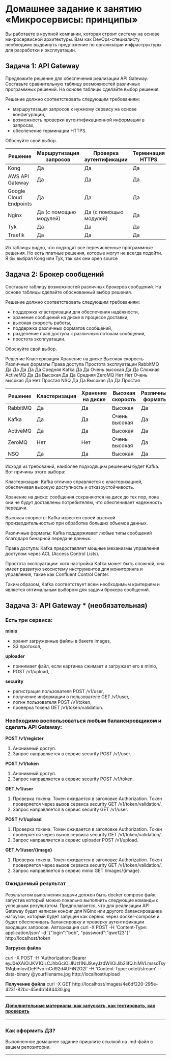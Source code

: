 
# Домашнее задание к занятию «Микросервисы: принципы»

Вы работаете в крупной компании, которая строит систему на основе микросервисной архитектуры.
Вам как DevOps-специалисту необходимо выдвинуть предложение по организации инфраструктуры для разработки и эксплуатации.

## Задача 1: API Gateway 

Предложите решение для обеспечения реализации API Gateway. Составьте сравнительную таблицу возможностей различных программных решений. На основе таблицы сделайте выбор решения.

Решение должно соответствовать следующим требованиям:
- маршрутизация запросов к нужному сервису на основе конфигурации,
- возможность проверки аутентификационной информации в запросах,
- обеспечение терминации HTTPS.

Обоснуйте свой выбор.



| Решение | Маршрутизация запросов | Проверка аутентификации | Терминация HTTPS |
| ------------- | ------------- | ------------- | ------------- |
| Kong | Да | Да | Да |
| AWS API Gateway | Да | Да | Да |
| Google Cloud Endpoints | Да | Да | Да |
| Nginx | Да (с помощью модулей) | Да (с помощью модулей) | Да |
| Tyk | Да | Да | Да |
| Traefik | Да | Да | Да |

Из таблицы видно, что подходят все перечисленные программные решения. Но есть платные решения, которые могут не всегда подойти. 
Я бы выбрал Kong или Tyk, так как они open source



## Задача 2: Брокер сообщений

Составьте таблицу возможностей различных брокеров сообщений. На основе таблицы сделайте обоснованный выбор решения.

Решение должно соответствовать следующим требованиям:
- поддержка кластеризации для обеспечения надёжности,
- хранение сообщений на диске в процессе доставки,
- высокая скорость работы,
- поддержка различных форматов сообщений,
- разделение прав доступа к различным потокам сообщений,
- простота эксплуатации.

Обоснуйте свой выбор.

Решение	Кластеризация	Хранение на диске	Высокая скорость	Различные форматы	Права доступа	Простота эксплуатации
RabbitMQ	Да	Да	Да	Да	Да	Средняя
Kafka	Да	Да	Очень высокая	Да	Да	Сложная
ActiveMQ	Да	Да	Высокая	Да	Да	Средняя
ZeroMQ	Нет	Нет	Очень высокая	Да	Нет	Простая
NSQ	Да	Да	Высокая	Да	Да	Простая

| Решение | Кластеризация | Хранение на диске | Высокая скорость | Различные форматы | Права доступа | Простота эксплуатации |
| ------------- | ------------- | ------------- | ------------- | ------------- | ------------- | ------------- |
| RabbitMQ | Да | Да | Высокая | Да | Да | Средняя |
| Kafka | Да | Да | Очень высокая | Да | Да | Сложная |
| ActiveMQ | Да | Да | Высокая | Да | Да | Средняя |
| ZeroMQ | Нет | Нет | Очень высокая | Да | Нет | Простая|
| NSQ | Да | Да | Высокая | Да | Да | Простая |


Исходя из требований, наиболее подходящим решением будет Kafka. Вот причины этого выбора:

Кластеризация: Kafka отлично справляется с кластеризацией, обеспечивая высокую доступность и отказоустойчивость.

Хранение на диске: сообщения сохраняются на диск до тех пор, пока они не будут доставлены потребителям, что обеспечивает надежность передачи.

Высокая скорость: Kafka известен своей высокой производительностью при обработке больших объемов данных.

Различные форматы: Kafka поддерживает любые типы сообщений благодаря бинарной передаче данных.

Права доступа: Kafka предоставляет мощные механизмы управления доступом через ACL (Access Control Lists).

Простота эксплуатации: хотя настройка Kafka может быть сложной, она имеет развитую экосистему инструментов для мониторинга и управления, такие как Confluent Control Center.

Таким образом, Kafka соответствует всем необходимым критериям и является оптимальным выбором для задачи брокера сообщений.



## Задача 3: API Gateway * (необязательная)

### Есть три сервиса:

**minio**
- хранит загруженные файлы в бакете images,
- S3 протокол,

**uploader**
- принимает файл, если картинка сжимает и загружает его в minio,
- POST /v1/upload,

**security**
- регистрация пользователя POST /v1/user,
- получение информации о пользователе GET /v1/user,
- логин пользователя POST /v1/token,
- проверка токена GET /v1/token/validation.

### Необходимо воспользоваться любым балансировщиком и сделать API Gateway:

**POST /v1/register**
1. Анонимный доступ.
2. Запрос направляется в сервис security POST /v1/user.

**POST /v1/token**
1. Анонимный доступ.
2. Запрос направляется в сервис security POST /v1/token.

**GET /v1/user**
1. Проверка токена. Токен ожидается в заголовке Authorization. Токен проверяется через вызов сервиса security GET /v1/token/validation/.
2. Запрос направляется в сервис security GET /v1/user.

**POST /v1/upload**
1. Проверка токена. Токен ожидается в заголовке Authorization. Токен проверяется через вызов сервиса security GET /v1/token/validation/.
2. Запрос направляется в сервис uploader POST /v1/upload.

**GET /v1/user/{image}**
1. Проверка токена. Токен ожидается в заголовке Authorization. Токен проверяется через вызов сервиса security GET /v1/token/validation/.
2. Запрос направляется в сервис minio GET /images/{image}.

### Ожидаемый результат

Результатом выполнения задачи должен быть docker compose файл, запустив который можно локально выполнить следующие команды с успешным результатом.
Предполагается, что для реализации API Gateway будет написан конфиг для NGinx или другого балансировщика нагрузки, который будет запущен как сервис через docker-compose и будет обеспечивать балансировку и проверку аутентификации входящих запросов.
Авторизация
curl -X POST -H 'Content-Type: application/json' -d '{"login":"bob", "password":"qwe123"}' http://localhost/token

**Загрузка файла**

curl -X POST -H 'Authorization: Bearer eyJ0eXAiOiJKV1QiLCJhbGciOiJIUzI1NiJ9.eyJzdWIiOiJib2IifQ.hiMVLmssoTsy1MqbmIoviDeFPvo-nCd92d4UFiN2O2I' -H 'Content-Type: octet/stream' --data-binary @yourfilename.jpg http://localhost/upload

**Получение файла**
curl -X GET http://localhost/images/4e6df220-295e-4231-82bc-45e4b1484430.jpg

---

#### [Дополнительные материалы: как запускать, как тестировать, как проверить](https://github.com/netology-code/devkub-homeworks/tree/main/11-microservices-02-principles)

---

### Как оформить ДЗ?

Выполненное домашнее задание пришлите ссылкой на .md-файл в вашем репозитории.

---
